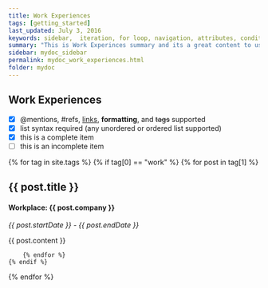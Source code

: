 ```yaml
---
title: Work Experiences
tags: [getting_started]
last_updated: July 3, 2016
keywords: sidebar,  iteration, for loop, navigation, attributes, conditional filtering
summary: "This is Work Experinces summary and its a great content to use in order to propote. part of the theme that remembers your current page, highlights the active item, stays in a fixed position on the page, and more."
sidebar: mydoc_sidebar
permalink: mydoc_work_experiences.html
folder: mydoc
---
```


## Work Experiences

- [x] @mentions, #refs, [links](), **formatting**, and <del>tags</del> supported
- [x] list syntax required (any unordered or ordered list supported)
- [x] this is a complete item
- [ ] this is an incomplete item

{% for tag in site.tags %}
    {% if tag[0] == "work" %}
        {% for post in tag[1] %}

## {{ post.title }}

#### Workplace: {{ post.company }}
_{{ post.startDate }} - {{ post.endDate }}_

{{ post.content }}

        {% endfor %}
    {% endif %}
{% endfor %}


